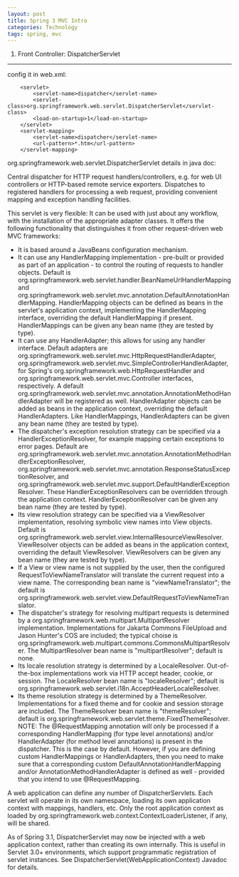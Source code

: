 ```yaml
---
layout: post
title: Spring 3 MVC Intro
categories: Technology
tags: spring, mvc
---
```

1. Front Controller: DispatcherServlet
---
config it in web.xml:

```
	<servlet>
		<servlet-name>dispatcher</servlet-name>
		<servlet-class>org.springframework.web.servlet.DispatcherServlet</servlet-class>
		<load-on-startup>1</load-on-startup>
	</servlet>
	<servlet-mapping>
		<servlet-name>dispatcher</servlet-name>
		<url-pattern>*.htm</url-pattern>
	</servlet-mapping>
```

org.springframework.web.servlet.DispatcherServlet details in java doc:


Central dispatcher for HTTP request handlers/controllers, e.g. for web UI controllers or HTTP-based remote service exporters. Dispatches to registered handlers for processing a web request, providing convenient mapping and exception handling facilities. 

This servlet is very flexible: It can be used with just about any workflow, with the installation of the appropriate adapter classes. It offers the following functionality that distinguishes it from other request-driven web MVC frameworks: 

- It is based around a JavaBeans configuration mechanism. 
- It can use any HandlerMapping implementation - pre-built or provided as part of an application - to control the routing of requests to handler objects. Default is org.springframework.web.servlet.handler.BeanNameUrlHandlerMapping and org.springframework.web.servlet.mvc.annotation.DefaultAnnotationHandlerMapping. HandlerMapping objects can be defined as beans in the servlet's application context, implementing the HandlerMapping interface, overriding the default HandlerMapping if present. HandlerMappings can be given any bean name (they are tested by type). 
- It can use any HandlerAdapter; this allows for using any handler interface. Default adapters are org.springframework.web.servlet.mvc.HttpRequestHandlerAdapter, org.springframework.web.servlet.mvc.SimpleControllerHandlerAdapter, for Spring's org.springframework.web.HttpRequestHandler and org.springframework.web.servlet.mvc.Controller interfaces, respectively. A default org.springframework.web.servlet.mvc.annotation.AnnotationMethodHandlerAdapter will be registered as well. HandlerAdapter objects can be added as beans in the application context, overriding the default HandlerAdapters. Like HandlerMappings, HandlerAdapters can be given any bean name (they are tested by type). 
- The dispatcher's exception resolution strategy can be specified via a HandlerExceptionResolver, for example mapping certain exceptions to error pages. Default are org.springframework.web.servlet.mvc.annotation.AnnotationMethodHandlerExceptionResolver, org.springframework.web.servlet.mvc.annotation.ResponseStatusExceptionResolver, and org.springframework.web.servlet.mvc.support.DefaultHandlerExceptionResolver. These HandlerExceptionResolvers can be overridden through the application context. HandlerExceptionResolver can be given any bean name (they are tested by type). 
- Its view resolution strategy can be specified via a ViewResolver implementation, resolving symbolic view names into View objects. Default is org.springframework.web.servlet.view.InternalResourceViewResolver. ViewResolver objects can be added as beans in the application context, overriding the default ViewResolver. ViewResolvers can be given any bean name (they are tested by type). 
- If a View or view name is not supplied by the user, then the configured RequestToViewNameTranslator will translate the current request into a view name. The corresponding bean name is "viewNameTranslator"; the default is org.springframework.web.servlet.view.DefaultRequestToViewNameTranslator. 
- The dispatcher's strategy for resolving multipart requests is determined by a org.springframework.web.multipart.MultipartResolver implementation. Implementations for Jakarta Commons FileUpload and Jason Hunter's COS are included; the typical choise is org.springframework.web.multipart.commons.CommonsMultipartResolver. The MultipartResolver bean name is "multipartResolver"; default is none. 
- Its locale resolution strategy is determined by a LocaleResolver. Out-of-the-box implementations work via HTTP accept header, cookie, or session. The LocaleResolver bean name is "localeResolver"; default is org.springframework.web.servlet.i18n.AcceptHeaderLocaleResolver. 
- Its theme resolution strategy is determined by a ThemeResolver. Implementations for a fixed theme and for cookie and session storage are included. The ThemeResolver bean name is "themeResolver"; default is org.springframework.web.servlet.theme.FixedThemeResolver. 
NOTE: The @RequestMapping annotation will only be processed if a corresponding HandlerMapping (for type level annotations) and/or HandlerAdapter (for method level annotations) is present in the dispatcher. This is the case by default. However, if you are defining custom HandlerMappings or HandlerAdapters, then you need to make sure that a corresponding custom DefaultAnnotationHandlerMapping and/or AnnotationMethodHandlerAdapter is defined as well - provided that you intend to use @RequestMapping. 

A web application can define any number of DispatcherServlets. Each servlet will operate in its own namespace, loading its own application context with mappings, handlers, etc. Only the root application context as loaded by org.springframework.web.context.ContextLoaderListener, if any, will be shared. 

As of Spring 3.1, DispatcherServlet may now be injected with a web application context, rather than creating its own internally. This is useful in Servlet 3.0+ environments, which support programmatic registration of servlet instances. See DispatcherServlet(WebApplicationContext) Javadoc for details.



